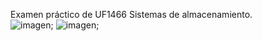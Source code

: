 Examen práctico de UF1466 Sistemas de almacenamiento. <br>
![imagen](https://github.com/sofi131/Examen_UF1466/assets/91051075/ab455e75-6acb-46ef-8f7f-0fa6fb62a1ef);
![imagen](https://github.com/sofi131/Examen_UF1466/assets/91051075/1ebd756c-0a4e-4fe9-9c2e-2d06629e8472);



